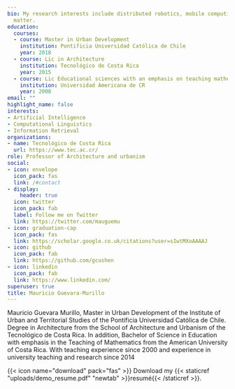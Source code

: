 ```yaml
---
bio: My research interests include distributed robotics, mobile computing and programmable
  matter.
education:
  courses:
  - course: Master in Urban Development
    institution: Pontificia Universidad Católica de Chile
    year: 2018
  - course: Lic in Architecture
    institution: Tecnológico de Costa Rica
    year: 2015
  - course: Lic Educational sciences with an emphasis on teaching mathematics
    institution: Universidad Americana de CR
    year: 2008
email: ""
highlight_name: false
interests:
- Artificial Intelligence
- Computational Linguistics
- Information Retrieval
organizations:
- name: Tecnológico de Costa Rica 
  url: https://www.tec.ac.cr/
role: Professor of Architecture and urbanism
social:
- icon: envelope
  icon_pack: fas
  link: /#contact
- display:
    header: true
  icon: twitter
  icon_pack: fab
  label: Follow me on Twitter
  link: https://twitter.com/mauguemu
- icon: graduation-cap
  icon_pack: fas
  link: https://scholar.google.co.uk/citations?user=sIwtMXoAAAAJ
- icon: github
  icon_pack: fab
  link: https://github.com/gcushen
- icon: linkedin
  icon_pack: fab
  link: https://www.linkedin.com/
superuser: true
title: Mauricio Guevara-Murillo 
---
```


Mauricio Guevara Murillo, Master in Urban Development of the Institute of Urban and Territorial Studies of the Pontificia Universidad Católica de Chile. Degree in Architecture from the School of Architecture and Urbanism of the Tecnológico de Costa Rica. In addition, Bachelor of Science in Education with emphasis in the Teaching of Mathematics from the American University of Costa Rica. With teaching experience since 2000 and experience in university teaching and research since 2014


{{< icon name="download" pack="fas" >}} Download my {{< staticref "uploads/demo_resume.pdf" "newtab" >}}resumé{{< /staticref >}}.
